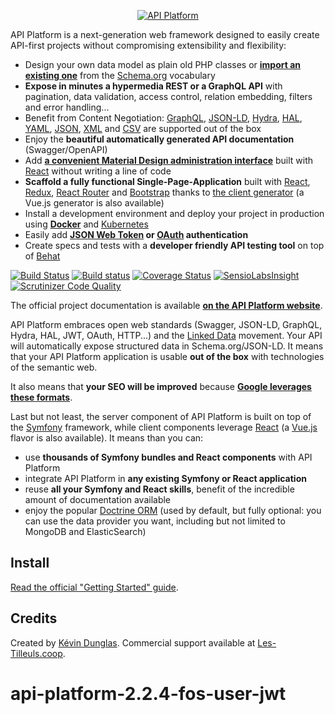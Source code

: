 <p align="center"><a href="https://api-platform.com"><img src="https://api-platform.com/logo-250x250.png" alt="API Platform"></a></p>

API Platform is a next-generation web framework designed to easily create API-first projects without compromising extensibility
and flexibility:

* Design your own data model as plain old PHP classes or [**import an existing one**](https://api-platform.com/docs/schema-generator/)
  from the [Schema.org](https://schema.org/) vocabulary
* **Expose in minutes a hypermedia REST or a GraphQL API** with pagination, data validation, access control, relation embedding,
  filters and error handling...
* Benefit from Content Negotiation: [GraphQL](http://graphql.org), [JSON-LD](http://json-ld.org), [Hydra](http://hydra-cg.com),
  [HAL](http://stateless.co/hal_specification.html), [YAML](http://yaml.org/), [JSON](http://www.json.org/), [XML](https://www.w3.org/XML/) and [CSV](https://www.ietf.org/rfc/rfc4180.txt) are supported out of the box
* Enjoy the **beautiful automatically generated API documentation** (Swagger/OpenAPI)
* Add [**a convenient Material Design administration interface**](https://github.com/api-platform/admin) built with [React](https://facebook.github.io/react/)
  without writing a line of code
* **Scaffold a fully functional Single-Page-Application** built with [React](https://facebook.github.io/react/), [Redux](http://redux.js.org/),
  [React Router](https://reacttraining.com/react-router/) and [Bootstrap](https://getbootstrap.com/) thanks to [the client
  generator](https://api-platform.com/docs/client-generator/) (a Vue.js generator is also available)
* Install a development environment and deploy your project in production using **[Docker](https://docker.com)** and [Kubernetes](http://kubernetes.io/)
* Easily add **[JSON Web Token](https://jwt.io/) or [OAuth](https://oauth.net/) authentication**
* Create specs and tests with a **developer friendly API testing tool** on top of [Behat](http://behat.org/)

[![Build Status](https://travis-ci.org/api-platform/core.svg?branch=master)](https://travis-ci.org/api-platform/core)
[![Build status](https://ci.appveyor.com/api/projects/status/grwuyprts3wdqx5l?svg=true)](https://ci.appveyor.com/project/dunglas/dunglasapibundle)
[![Coverage Status](https://coveralls.io/repos/github/api-platform/core/badge.svg)](https://coveralls.io/github/api-platform/core)
[![SensioLabsInsight](https://insight.sensiolabs.com/projects/92d78899-946c-4282-89a3-ac92344f9a93/mini.png)](https://insight.sensiolabs.com/projects/92d78899-946c-4282-89a3-ac92344f9a93)
[![Scrutinizer Code Quality](https://scrutinizer-ci.com/g/api-platform/core/badges/quality-score.png?b=master)](https://scrutinizer-ci.com/g/api-platform/core/?branch=master)

The official project documentation is available **[on the API Platform website](https://api-platform.com)**.

API Platform embraces open web standards (Swagger, JSON-LD, GraphQL, Hydra, HAL, JWT, OAuth, HTTP...) and the [Linked Data](https://www.w3.org/standards/semanticweb/data)
movement. Your API will automatically expose structured data in Schema.org/JSON-LD. It means that your API Platform application
is usable **out of the box** with technologies of the semantic web.

It also means that **your SEO will be improved** because **[Google leverages these formats](https://developers.google.com/structured-data/)**.

Last but not least, the server component of API Platform is built on top of the [Symfony](https://symfony.com) framework,
while client components leverage [React](https://reactjs.org/) (a [Vue.js](https://vuejs.org/) flavor is also available).
It means than you can:

* use **thousands of Symfony bundles and React components** with API Platform
* integrate API Platform in **any existing Symfony or React application**
* reuse **all your Symfony and React skills**, benefit of the incredible amount of documentation available
* enjoy the popular [Doctrine ORM](http://www.doctrine-project.org/projects/orm.html) (used by default, but fully optional:
  you can use the data provider you want, including but not limited to MongoDB and ElasticSearch)

Install
-------

[Read the official "Getting Started" guide](https://api-platform.com/docs/distribution).

Credits
-------

Created by [Kévin Dunglas](https://dunglas.fr). Commercial support available at [Les-Tilleuls.coop](https://les-tilleuls.coop).
# api-platform-2.2.4-fos-user-jwt
